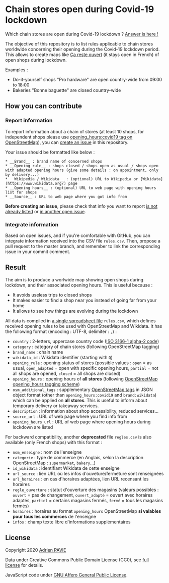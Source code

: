 # Chain stores open during Covid-19 lockdown

Which chain stores are open during Covid-19 lockdown ? [Answer is here !](rules.csv)

The objective of this repository is to list rules applicable to chain stores worldwide concerning their opening during the Covid-19 lockdown period. This allows to create maps like [Ça reste ouvert](https://caresteouvert.fr) (it stays open in French) of open shops during lockdown.

Examples :

* Do-it-yourself shops "Pro hardware" are open country-wide from 09:00 to 18:00
* Bakeries "Bonne baguette" are closed country-wide


## How you can contribute

### Report information

To report information about a chain of stores (at least 10 shops, for independent shops please use [opening_hours:covid19 tag on OpenStreetMap](https://wiki.openstreetmap.org/wiki/Key:opening_hours:covid19)), you can [create an issue](https://github.com/PanierAvide/Covid_enseignes/issues) in this repository.

Your issue should be formatted like below :

```
* __Brand__ : brand name of concerned shops
* __Opening rule__ : shops closed / shops open as usual / shops open with adapted opening hours (give some details : on appointment, only by delivery...)
* __Wikipedia / Wikidata__ : (optional) URL to Wikipedia or [Wikidata](https://www.wikidata.org/) page
* __Opening hours__ : (optional) URL to web page with opening hours list for shops
* __Source__ : URL to web page where you got info from
```

__Before creating an issue__, please check that info you want to report [is not already listed](rules.csv) or [in another open issue](https://github.com/PanierAvide/Covid_enseignes/issues?q=is%3Aissue).

### Integrate information

Based on open issues, and if you're comfortable with GitHub, you can integrate information received into the CSV file `rules.csv`. Then, propose a pull request to the master branch, and remember to link the corresponding issue in your commit comment.


## Result

The aim is to produce a worlwide map showing open shops during lockdown, and their associated opening hours. This is useful because :

* It avoids useless trips to closed shops
* It makes easier to find a shop near you instead of going far from your home
* It allows to see how things are evolving during the lockdown

All data is compiled in [a single spreadsheet file](rules.csv) `rules.csv`, which defines received opening rules to be used with OpenStreetMap and Wikidata. It has the following format (encoding : UTF-8, delimiter : `,`) :

* `country` : 2-letters, uppercase country code ([ISO 3166-1 alpha-2 code](https://en.wikipedia.org/wiki/ISO_3166-1_alpha-2))
* `category` : category of chain stores (following OpenStreetMap tagging)
* `brand_name` : chain name
* `wikidata_id` : Wikidata identifier (starting with `Q`)
* `opening_rule` : opening status of stores (possible values : `open` = as usual, `open_adapted` = open with specific opening hours, `partial` = not all shops are opened, `closed` = all shops are closed)
* `opening_hours` : opening hours of __all stores__ (following [OpenStreetMap opening_hours tagging scheme](https://wiki.openstreetmap.org/wiki/Key:opening_hours))
* `osm_additional_tags` : supplementary [OpenStreetMap tags](https://wiki.openstreetmap.org/wiki/Key:opening_hours:covid19) in JSON object format (other than `opening_hours:covid19` and `brand:wikidata`) which can be applied on __all stores__. This is useful to inform about temporary delivery or takeaway services.
* `description` : information about shop accessibility, reduced services...
* `source_url` : URL of web page where you find info from
* `opening_hours_url` : URL of web page where opening hours during lockdown are listed

For backward compatibility, another __deprecated__ file `regles.csv` is also available (only French shops) with this format :

* `nom_enseigne` : nom de l'enseigne
* `categorie` : type de commerce (en Anglais, selon la description OpenStreetMap : `supermarket`, `bakery`...)
* `id_wikidata` : identifiant Wikidata de cette enseigne
* `url_source` : lien URL où les infos d'ouveture/fermeture sont renseignées
* `url_horaires` : en cas d'horaires adaptées, lien URL recensant les horaires
* `regle_ouverture` : statut d'ouverture des magasins (valeurs possibles : `ouvert` = pas de changement, `ouvert_adapté` = ouvert avec horaires adaptés, `partiel` = certains magasins fermés, `fermé` = tous les magasins fermés)
* `horaires` : horaires au format `opening_hours` OpenStreetMap __si valables pour tous les commerces__ de l'enseigne
* `infos` : champ texte libre d'informations supplémentaires


## License

Copyright 2020 [Adrien PAVIE](https://pavie.info)

Data under Creative Commons Public Domain License (CC0), see [full license](LICENSE) for details.

JavaScript code under [GNU Affero General Public License](https://www.gnu.org/licenses/#AGPL).
